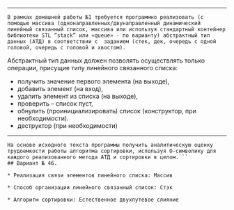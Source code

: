 
---
```В рамках домашней работы №1 требуется программно реализовать (с помощью массива (однонаправленных/двунаправленный динамический линейный связанный список, массива или используя стандартный контейнер библиотеки STL “stack” или «queue» - по варианту) абстрактный тип данных (АТД) в соответствии с  заданием (стек, дек, очередь с одной головой, очередь с головой и хвостом).```

Абстрактный тип данных должен позволять осуществлять только операции, присущие типу линейного связанного списка: 
* получить значение первого элемента (на выходе), 
*	добавить элемент (на вход), 
*	удалить элемент из списка (на выходе), 
*	проверить – список пуст, 
*	обнулить (проинициализировать) список (конструктор, при необходимости). 
*	деструктор (при необходимости)
---
```Используя разработанный АТД и указанный набор операций, необходимо реализовать заданный алгоритм сортировки последовательности элементов заданного типа, при этом следует учитывать, что разрешен доступ (чтение/извлечение) только к элементу на выходе.
На основе исходного текста программы получить аналитическую оценку трудоемкости работы алгоритма сортировки, используя О-символику для каждого реализованного метода АТД и сортировки в целом.```
## Вариант № 46.

* Реализация связи элементов линейного списка: Массив	

* Способ организации линейного связанный список: Стэк	

* Алгоритм сортировки: Естественное двухпутевое слияние
